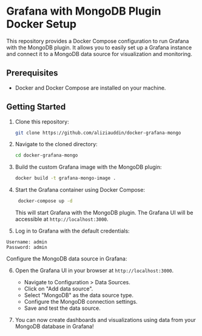 # Grafana with MongoDB Plugin Docker Setup

This repository provides a Docker Compose configuration to run Grafana with the MongoDB plugin. It allows you to easily set up a Grafana instance and connect it to a MongoDB data source for visualization and monitoring.

## Prerequisites

- Docker and Docker Compose are installed on your machine.

## Getting Started

1. Clone this repository:

   ```bash
   git clone https://github.com/aliziauddin/docker-grafana-mongo
   ```

2. Navigate to the cloned directory:

   ```bash
   cd docker-grafana-mongo
   ```

3. Build the custom Grafana image with the MongoDB plugin:

   ```bash
   docker build -t grafana-mongo-image .
   ```

4. Start the Grafana container using Docker Compose:

   ```bash
    docker-compose up -d
   ```

   This will start Grafana with the MongoDB plugin. The Grafana UI will be accessible at `http://localhost:3000`.

5. Log in to Grafana with the default credentials:

```
Username: admin
Password: admin
```

Configure the MongoDB data source in Grafana:

6. Open the Grafana UI in your browser at `http://localhost:3000`.

   - Navigate to Configuration > Data Sources.
   - Click on "Add data source".
   - Select "MongoDB" as the data source type.
   - Configure the MongoDB connection settings.
   - Save and test the data source.

7. You can now create dashboards and visualizations using data from your MongoDB database in Grafana!
